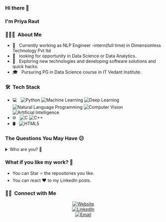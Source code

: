 ### Hi there 👋 
### I'm Priya Raut

<h3> 👨🏻‍💻 &nbsp;About Me </h3>

- 💼 &nbsp; Currently working as NLP Engineer -intern(full time) in Dimensionless Technology Pvt ltd 
- 💼 &nbsp; looking for opportunity in Data Science or Data Analytics.
- 🤔 &nbsp; Exploring new technologies and developing software solutions and quick hacks.
- 🎓 &nbsp; Pursuring PG in Data Science course in IT Vedant Institute.

<h3> 🛠 &nbsp;Tech Stack</h3>

- 💻 &nbsp;
  ![Python](https://img.shields.io/badge/Python-Python%20Language-blue)
  ![Machine Learning](https://img.shields.io/badge/ML-Machine%20Learning-blue)
  ![Deep Learning](https://img.shields.io/badge/NN-Deep%20Learning-blue)
  ![Natural Language Programming](https://img.shields.io/badge/NLP-Natural%20Language%20Programming-blue)
  ![Computer Vision](https://img.shields.io/badge/CV-Computer%20Vision-blue)
  ![Artificial Intelligence](https://img.shields.io/badge/AI-Artificial%20Intelligence-blue)
- 🌐 &nbsp;
  ![C](https://img.shields.io/badge/C-C%20Language-blue)
  ![C++](https://img.shields.io/badge/-C++-333333?style=flat&logo=C%2B%2B&logoColor=00599C)
- 🛢 &nbsp;
  ![HTML5](https://img.shields.io/badge/-HTML5-333333?style=flat&logo=HTML5)
 
  
  
<h3>The Questions You May Have 😕</h3>
<details>
  <summary>Who are you? 👨</summary>
  <pre>
  A passionate individual who always thrive to work on end to end products which develop sustainable and scalable social and
  technical systems to create impact.<br>
  My name describes my qualities,
  P: Passionate
  R: Responsible
  I: Intelligent
  Y: Youthful
  A: Active Learner
  </pre>
  </details>
  


<h3>What if you like my work? 🤩</h3>
<ul>
  <li>You can Star ⭐ the repositories you like.</li>
  <li>You can react ❤️ to my LinkedIn posts.</li>

</ul>

<h3> 🤝🏻 &nbsp;Connect with Me </h3>

<p align="center">
<a href="https://priyaraut77492.wixsite.com/website"><img alt="Website" src="https://img.shields.io/badge/Website-https://priyaraut77492.wixsite.com-blue%3Fstyle%3Dflat--square%26logo%3Dgoogle--chrome"></a><br/>
<a href="https://www.linkedin.com/in/priya2216"><img alt="LinkedIn" src="https://img.shields.io/badge/LinkedIn-Priya%20Raut-blue%3Fstyle%3Dflat--square%26logo%3Dlinkedin"></a> <br/>
<a href="mailto:priyaraut77492@gmail.com"><img alt="Email" src="https://img.shields.io/badge/EMail-priyaraut77492%40gmail.com-blue%3Fstyle%3Dflat--square%26logo%3Dgmail"></a>
</p>


















<!--
**Priya2216/Priya2216** is a ✨ _special_ ✨ repository because its `README.md` (this file) appears on your GitHub profile.

Here are some ideas to get you started:

- 🔭 I’m currently working on ...
- 🌱 I’m currently learning ...
- 👯 I’m looking to collaborate on ...
- 🤔 I’m looking for help with ...
- 💬 Ask me about ...
- 📫 How to reach me: ...
- 😄 Pronouns: ...
- ⚡ Fun fact: ...
-->

